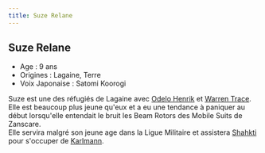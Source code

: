 ```yaml
---
title: Suze Relane
---
```


Suze Relane
-----------





* Age : 9 ans
* Origines : Lagaine, Terre
* Voix Japonaise : Satomi Koorogi


Suze est une des réfugiés de Lagaine avec [Odelo Henrik](uc/victory-gundam/odelo-henrik.html) et [Warren Trace](uc/victory-gundam/warren-trace.html). Elle est beaucoup plus jeune qu'eux et a eu une tendance à paniquer au début lorsqu'elle entendait le bruit les Beam Rotors des Mobile Suits de Zanscare.   
Elle servira malgré son jeune age dans la Ligue Militaire et assistera [Shahkti](uc/victory-gundam/shahkti-kareen.html) pour s'occuper de [Karlmann](uc/victory-gundam/karlmann-dukartuse.html).

